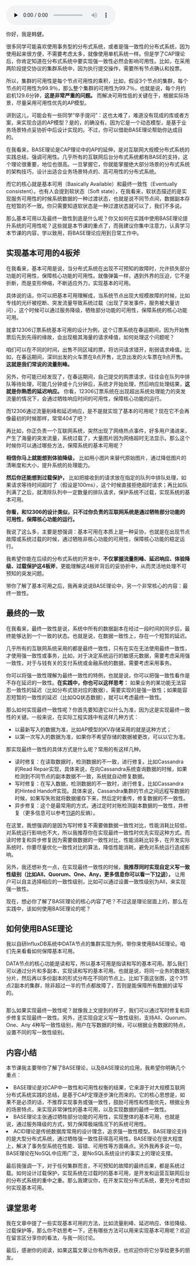 <audio id="audio" title="04 | BASE理论：CAP的碱，追求可用性" controls="" preload="none"><source id="mp3" src="https://static001.geekbang.org/resource/audio/e3/17/e3135226b8d39af5eb78735ec2234017.mp3"></audio>

你好，我是韩健。

很多同学可能喜欢使用事务型的分布式系统，或者是强一致性的分布式系统，因为使用起来很方便，不需要考虑太多，就像使用单机系统一样。但是学了CAP理论后，你肯定知道在分布式系统中要实现强一致性必然会影响可用性。比如，在采用两阶段提交协议的集群系统中，因为执行提交操作，需要所有节点确认和投票。

所以，集群的可用性是每个节点可用性的乘积，比如，假设3个节点的集群，每个节点的可用性为99.9％，那么整个集群的可用性为99.7％，也就是说，每个月约宕机129.6分钟，**这是非常严重的问题。** 而解决可用性低的关键在于，根据实际场景，尽量采用可用性优先的AP模型。

讲到这儿，可能会有一些同学“举手提问”：这也太难了，难道没有现成的库或者方案，来实现合适的AP模型？是的，的确没有。因为它是一个动态模型，是基于业务场景特点妥协折中后设计实现的。不过，你可以借助BASE理论帮助你达成目的。

在我看来，BASE理论是CAP理论中的AP的延伸，是对互联网大规模分布式系统的实践总结，强调可用性。几乎所有的互联网后台分布式系统都有BASE的支持，这个理论很重要，地位也很高。一旦掌握它，你就能掌握绝大部分场景的分布式系统的架构技巧，设计出适合业务场景特点的、高可用性的分布式系统。

而它的核心就是基本可用（Basically Available）和最终一致性（Eventually consistent）。也有人会提到软状态（Soft state），在我看来，软状态描述的是实现服务可用性的时候系统数据的一种过渡状态，也就是说不同节点间，数据副本存在短暂的不一致。你只需要知道软状态是一种过渡状态就可以了，我们不多说。

那么基本可用以及最终一致性到底是什么呢？你又如何在实践中使用BASE理论提升系统的可用性呢？这些就是本节课的重点了，而我建议你集中注意力，认真学习本节课的内容，学以致用，将BASE理论应用到日常工作中。

## 实现基本可用的4板斧

在我看来，基本可用是说，当分布式系统在出现不可预知的故障时，允许损失部分功能的可用性，保障核心功能的可用性。就像弹簧一样，遇到外界的压迫，它不是折断，而是变形伸缩，不断适应外力，实现基本的可用。

具体说的话，你可以把基本可用理解成，当系统节点出现大规模故障的时候，比如专线的光纤被挖断、突发流量导致系统过载（出现了突发事件，服务被大量访问），这个时候可以通过服务降级，牺牲部分功能的可用性，保障系统的核心功能可用。

就拿12306订票系统基本可用的设计为例，这个订票系统在春运期间，因为开始售票后先到先得的缘故，会出现极其海量的请求峰值，如何处理这个问题呢？

咱们可以在不同的时间，出售不同区域的票，将访问请求错开，削弱请求峰值。比如，在春运期间，深圳出发的火车票在8点开售，北京出发的火车票在9点开售。**这就是我们常说的流量削峰。**

另外，你可能已经发现了，在春运期间，自己提交的购票请求，往往会在队列中排队等待处理，可能几分钟或十几分钟后，系统才开始处理，然后响应处理结果，**这就是你熟悉的延迟响应。** 你看，12306订票系统在出现超出系统处理能力的突发流量的情况下，会通过牺牲响应时间的可用性，保障核心功能的运行。

而12306通过流量削峰和延迟响应，是不是就实现了基本的可用呢？现在它不会再像最初的时候那样，常常404了吧？

再比如，你正负责一个互联网系统，突然出现了网络热点事件，好多用户涌进来，产生了海量的突发流量，系统过载了，大量图片因为网络超时无法显示。那么这个时候你可以通过哪些方法，保障系统的基本可用呢？

**相信你马上就能想到体验降级，** 比如用小图片来替代原始图片，通过降低图片的清晰度和大小，提升系统的处理能力。

**然后你还能想到过载保护，** 比如把接收到的请求放在指定的队列中排队处理，如果请求等待时间超时了（假设是100ms），这个时候直接拒绝超时请求；再比如队列满了之后，就清除队列中一定数量的排队请求，保护系统不过载，实现系统的基本可用。

**你看，和12306的设计类似，只不过你负责的互联网系统是通过牺牲部分功能的可用性，保障核心功能的运行。**

我说了这么多，主要是想强调：基本可用在本质上是一种妥协，也就是在出现节点故障或系统过载的时候，通过牺牲非核心功能的可用性，保障核心功能的稳定运行。

我希望你能在后续的分布式系统的开发中，**不仅掌握流量削峰、延迟响应、体验降级、过载保护这4板斧**，更能理解这4板斧背后的妥协折中，从而灵活地处理不可预知的突发问题。

带你了解了基本可用之后，我再来说说BASE理论中，另一个非常核心的内容：最终一致性。

## 最终的一致

在我看来，最终一致性是说，系统中所有的数据副本在经过一段时间的同步后，最终能够达到一个一致的状态。也就是说，在数据一致性上，存在一个短暂的延迟。

几乎所有的互联网系统采用的都是最终一致性，只有在实在无法使用最终一致性，才使用强一致性或事务，比如，对于决定系统运行的敏感元数据，需要考虑采用强一致性，对于与钱有关的支付系统或金融系统的数据，需要考虑采用事务。

你可以将强一致性理解为最终一致性的特例，也就是说，你可以把强一致性看作是不存在延迟的一致性。**在实践中，你也可以这样思考：** 如果业务的某功能无法容忍一致性的延迟（比如分布式锁对应的数据），需要实现的是强一致性；如果能容忍短暂的一致性的延迟（比如QQ状态数据），就可以考虑最终一致性。

那么如何实现最终一致性呢？你首先要知道它以什么为准，因为这是实现最终一致性的关键。一般来说，在实际工程实践中有这样几种方式：

- 以最新写入的数据为准，比如AP模型的KV存储采用的就是这种方式；
- 以第一次写入的数据为准，如果你不希望存储的数据被更改，可以以它为准。

那实现最终一致性的具体方式是什么呢？常用的有这样几种。

- 读时修复：在读取数据时，检测数据的不一致，进行修复。比如Cassandra 的Read Repair实现，具体来说，在向Cassandra系统查询数据的时候，如果检测到不同节点的副本数据不一致，系统就自动修复数据。
- 写时修复：在写入数据，检测数据的不一致时，进行修复。比如Cassandra 的Hinted Handoff实现。具体来说，Cassandra集群的节点之间远程写数据的时候，如果写失败就将数据缓存下来，然后定时重传，修复数据的不一致性。
- 异步修复：这个是最常用的方式，通过定时对账检测副本数据的一致性，并修复（更多信息可以参考[11讲](https://time.geekbang.org/column/article/208182)的反熵）。

在这里，我想强调的是因为写时修复不需要做数据一致性对比，性能消耗比较低，对系统运行影响也不大，所以我推荐你在实现最终一致性时优先实现这种方式。而读时修复和异步修复因为需要做数据的一致性对比，性能消耗比较多，在开发实际系统时，你要尽量优化一致性对比的算法，降低性能消耗，避免对系统运行造成影响。

另外，我还想补充一点，在实现最终一致性的时候，**我推荐同时实现自定义写一致性级别（比如All、Quorum、One、Any，更多信息你可以看一下[12讲](https://time.geekbang.org/column/article/209130)），** 让用户可以自主选择相应的一致性级别，比如可以通过设置一致性级别为All，来实现强一致性。

现在，想必你了解了BASE理论的核心内容了吧？不过这是理论层面上的，那么在实践中，该如何使用BASE理论的呢？

## 如何使用BASE理论

我以自研InfluxDB系统中DATA节点的集群实现为例，带你来使用BASE理论。咱们先来看看如何保障基本可用。

DATA节点的核心功能是读和写，所以基本可用是指读和写的基本可用。那么我们可以通过分片和多副本，实现读和写的基本可用。也就是说，将同一业务的数据先分片，然后再以多份副本的形式分布在不同的节点上。比如下面这张图，这个3节点2副本的集群，除非超过一半的节点都故障了，否则是能保障所有数据的读写的。

<img src="https://static001.geekbang.org/resource/image/ae/d6/ae5fd43f4c878d0acdc188e9889d29d6.jpg" alt="">

那么如果实现最终一致性呢？就像我上文提到的样子，我们可以通过写时修复和异步修复实现最终一致性。另外，还实现自定义写一致性级别，支持All、Quorum、One、Any 4种写一致性级别，用户在写数据的时候，可以根据业务数据的特点，设置不同的写一致性级别。

## 内容小结

本节课我主要带你了解了BASE理论，以及BASE理论的应用，我希望你明确几个重点：

<li>
BASE理论是对CAP中一致性和可用性权衡的结果，它来源于对大规模互联网分布式系统实践的总结，是基于CAP定理逐步演化而来的。它的核心思想是，如果不是必须的话，不推荐实现事务或强一致性，鼓励可用性和性能优先，根据业务的场景特点，来实现非常弹性的基本可用，以及实现数据的最终一致性。
</li>
<li>
BASE理论主张通过牺牲部分功能的可用性，实现整体的基本可用，也就是说，通过服务降级的方式，努力保障极端情况下的系统可用性。
</li>
<li>
ACID理论是传统数据库常用的设计理念，追求强一致性模型。BASE理论支持的是大型分布式系统，通过牺牲强一致性获得高可用性。BASE理论在很大程度上，解决了事务型系统在性能、容错、可用性等方面痛点。另外我再多说一句，BASE理论在NoSQL中应用广泛，是NoSQL系统设计的事实上的理论支撑。
</li>

最后我强调一下，对于任何集群而言，不可预知的故障的最终后果，都是系统过载。如何设计过载保护，实现系统在过载时的基本可用，是开发和运营互联网后台的分布式系统的重中之重。那么我建议你，在开发实现分布式系统，要充分考虑如何实现基本可用。

## 课堂思考

我在文章中提了一些实现基本可用的方法，比如流量削峰、延迟响应、体验降级、过载保护等，那么你不妨思考一下，还有哪些方法可以用来实现基本可用呢？欢迎在留言区分享你的看法，与我一同讨论。

最后，感谢你的阅读，如果这篇文章让你有所收获，也欢迎你将它分享给更多的朋友。
